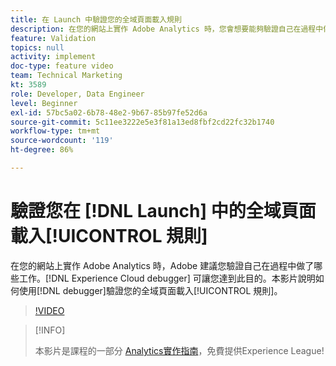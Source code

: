 ```yaml
---
title: 在 Launch 中驗證您的全域頁面載入規則
description: 在您的網站上實作 Adobe Analytics 時，您會想要能夠驗證自己在過程中做了哪些工作。Experience Cloud Debugger 可以解圍！本影片說明如何使用除錯工具驗證您的全域頁面載入規則。
feature: Validation
topics: null
activity: implement
doc-type: feature video
team: Technical Marketing
kt: 3589
role: Developer, Data Engineer
level: Beginner
exl-id: 57bc5a02-6b78-48e2-9b67-85b97fe52d6a
source-git-commit: 5c11ee3222e5e3f81a13ed8fbf2cd22fc32b1740
workflow-type: tm+mt
source-wordcount: '119'
ht-degree: 86%

---
```


# 驗證您在 [!DNL Launch] 中的全域頁面載入[!UICONTROL 規則]

在您的網站上實作 Adobe Analytics 時，Adobe 建議您驗證自己在過程中做了哪些工作。[!DNL Experience Cloud debugger] 可讓您達到此目的。本影片說明如何使用[!DNL debugger]驗證您的全域頁面載入[!UICONTROL 規則]。

>[!VIDEO](https://video.tv.adobe.com/v/28776/?quality=12)

>[!INFO]
>
> 本影片是課程的一部分 [Analytics實作指南](https://experienceleague.adobe.com/?recommended=Analytics-D-1-2019.1)，免費提供Experience League!